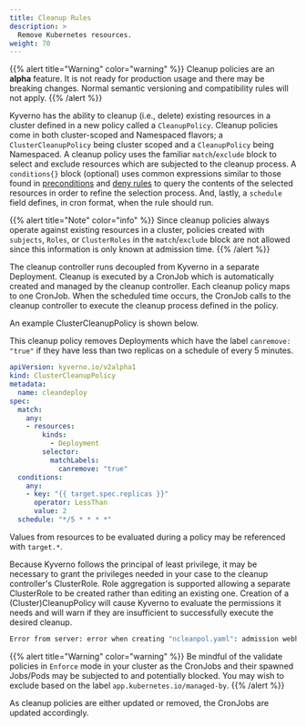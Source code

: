 ```yaml
---
title: Cleanup Rules
description: >
  Remove Kubernetes resources. 
weight: 70
---
```


{{% alert title="Warning" color="warning" %}}
Cleanup policies are an **alpha** feature. It is not ready for production usage and there may be breaking changes. Normal semantic versioning and compatibility rules will not apply.
{{% /alert %}}

Kyverno has the ability to cleanup (i.e., delete) existing resources in a cluster defined in a new policy called a `CleanupPolicy`. Cleanup policies come in both cluster-scoped and Namespaced flavors; a `ClusterCleanupPolicy` being cluster scoped and a `CleanupPolicy` being Namespaced. A cleanup policy uses the familiar `match`/`exclude` block to select and exclude resources which are subjected to the cleanup process. A `conditions{}` block (optional) uses common expressions similar to those found in [preconditions](/docs/writing-policies/preconditions/) and [deny rules](/docs/writing-policies/validate/#deny-rules) to query the contents of the selected resources in order to refine the selection process. And, lastly, a `schedule` field defines, in cron format, when the rule should run.

{{% alert title="Note" color="info" %}}
Since cleanup policies always operate against existing resources in a cluster, policies created with `subjects`, `Roles`, or `ClusterRoles` in the `match`/`exclude` block are not allowed since this information is only known at admission time.
{{% /alert %}}

The cleanup controller runs decoupled from Kyverno in a separate Deployment. Cleanup is executed by a CronJob which is automatically created and managed by the cleanup controller. Each cleanup policy maps to one CronJob. When the scheduled time occurs, the CronJob calls to the cleanup controller to execute the cleanup process defined in the policy.

An example ClusterCleanupPolicy is shown below.

This cleanup policy removes Deployments which have the label `canremove: "true"` if they have less than two replicas on a schedule of every 5 minutes.

```yaml
apiVersion: kyverno.io/v2alpha1
kind: ClusterCleanupPolicy
metadata:
  name: cleandeploy
spec:
  match:
    any:
    - resources:
        kinds:
          - Deployment
        selector:
          matchLabels:
            canremove: "true"
  conditions:
    any:
    - key: "{{ target.spec.replicas }}"
      operator: LessThan
      value: 2
  schedule: "*/5 * * * *"
```

Values from resources to be evaluated during a policy may be referenced with `target.*`.

Because Kyverno follows the principal of least privilege, it may be necessary to grant the privileges needed in your case to the cleanup controller's ClusterRole. Role aggregation is supported allowing a separate ClusterRole to be created rather than editing an existing one. Creation of a (Cluster)CleanupPolicy will cause Kyverno to evaluate the permissions it needs and will warn if they are insufficient to successfully execute the desired cleanup.

```sh
Error from server: error when creating "ncleanpol.yaml": admission webhook "kyverno-cleanup-controller.kyverno.svc" denied the request: cleanup controller has no permission to delete kind Ingress
```

{{% alert title="Warning" color="warning" %}}
Be mindful of the validate policies in `Enforce` mode in your cluster as the CronJobs and their spawned Jobs/Pods may be subjected to and potentially blocked. You may wish to exclude based on the label `app.kubernetes.io/managed-by`.
{{% /alert %}}

As cleanup policies are either updated or removed, the CronJobs are updated accordingly.
